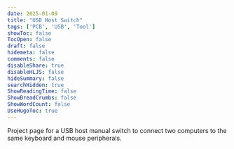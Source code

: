 ```yaml
---
date: 2025-01-09
title: "USB Host Switch"
tags: ['PCB', 'USB', 'Tool']
showToc: false
TocOpen: false
draft: false
hidemeta: false
comments: false
disableShare: true
disableHLJS: false
hideSummary: false
searchHidden: true
ShowReadingTime: false
ShowBreadCrumbs: false
ShowWordCount: false
UseHugoToc: true
---
```


Project page for a USB host manual switch to connect two computers to the same keyboard and mouse peripherals.

